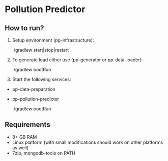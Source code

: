 # Pollution Predictor

## How to run?

1. Setup environment (pp-infrastructure):

    
    ./gradlew start|stop|restart

2. To generate load either use (pp-generator or pp-data-loader):


    ./gradlew bootRun

3. Start the following services:
- pp-data-preparation
- pp-pollution-predictor


    ./gradlew bootRun


## Requirements

- 8+ GB RAM
- Linux platform (with small modifications should work on other platforms as well)
- 7zip, mongodb-tools on PATH


